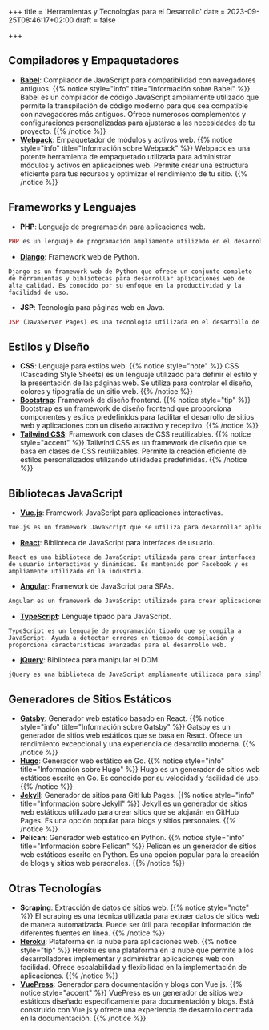 +++
title = 'Herramientas y Tecnologías para el Desarrollo'
date = 2023-09-25T08:46:17+02:00
draft = false

+++


## Compiladores y Empaquetadores
- [**Babel**](https://babeljs.io/): Compilador de JavaScript para compatibilidad con navegadores antiguos.
{{% notice style="info" title="Información sobre Babel" %}}
Babel es un compilador de código JavaScript ampliamente utilizado que permite la transpilación de código moderno para que sea compatible con navegadores más antiguos. Ofrece numerosos complementos y configuraciones personalizadas para ajustarse a las necesidades de tu proyecto.
{{% /notice %}}
- [**Webpack**](https://webpack.js.org/): Empaquetador de módulos y activos web.
{{% notice style="info" title="Información sobre Webpack" %}}
Webpack es una potente herramienta de empaquetado utilizada para administrar módulos y activos en aplicaciones web. Permite crear una estructura eficiente para tus recursos y optimizar el rendimiento de tu sitio.
{{% /notice %}}

## Frameworks y Lenguajes
- **PHP**: Lenguaje de programación para aplicaciones web.
```php
PHP es un lenguaje de programación ampliamente utilizado en el desarrollo de aplicaciones web. Permite la creación de sitios web dinámicos y aplicaciones interactivas.
```
- [**Django**](https://www.djangoproject.com/): Framework web de Python.
```
Django es un framework web de Python que ofrece un conjunto completo de herramientas y bibliotecas para desarrollar aplicaciones web de alta calidad. Es conocido por su enfoque en la productividad y la facilidad de uso.
```
- **JSP**: Tecnología para páginas web en Java.
```php
JSP (JavaServer Pages) es una tecnología utilizada en el desarrollo de aplicaciones web en Java. Permite la creación de páginas web dinámicas utilizando etiquetas Java embebidas en HTML.
```

## Estilos y Diseño
- **CSS**: Lenguaje para estilos web.
{{% notice style="note" %}}
CSS (Cascading Style Sheets) es un lenguaje utilizado para definir el estilo y la presentación de las páginas web. Se utiliza para controlar el diseño, colores y tipografía de un sitio web.
{{% /notice %}}
- [**Bootstrap**](https://getbootstrap.com/): Framework de diseño frontend.
{{% notice style="tip" %}}
Bootstrap es un framework de diseño frontend que proporciona componentes y estilos predefinidos para facilitar el desarrollo de sitios web y aplicaciones con un diseño atractivo y receptivo.
{{% /notice %}}
- [**Tailwind CSS**](https://tailwindcss.com/): Framework con clases de CSS reutilizables.
{{% notice style="accent" %}}
Tailwind CSS es un framework de diseño que se basa en clases de CSS reutilizables. Permite la creación eficiente de estilos personalizados utilizando utilidades predefinidas.
{{% /notice %}}

## Bibliotecas JavaScript
- [**Vue.js**](https://vuejs.org/): Framework JavaScript para aplicaciones interactivas.
```php
Vue.js es un framework JavaScript que se utiliza para desarrollar aplicaciones web interactivas y dinámicas. Es conocido por su facilidad de uso y flexibilidad.
```
- [**React**](https://reactjs.org/): Biblioteca de JavaScript para interfaces de usuario.
```
React es una biblioteca de JavaScript utilizada para crear interfaces de usuario interactivas y dinámicas. Es mantenido por Facebook y es ampliamente utilizado en la industria.
```
- [**Angular**](https://angular.io/): Framework de JavaScript para SPAs.
```php
Angular es un framework de JavaScript utilizado para crear aplicaciones de una sola página (SPAs). Ofrece un conjunto completo de herramientas y capacidades para el desarrollo web.
```
- [**TypeScript**](https://www.typescriptlang.org/): Lenguaje tipado para JavaScript.
```
TypeScript es un lenguaje de programación tipado que se compila a JavaScript. Ayuda a detectar errores en tiempo de compilación y proporciona características avanzadas para el desarrollo web.
```
- [**jQuery**](https://jquery.com/): Biblioteca para manipular el DOM.
```php
jQuery es una biblioteca de JavaScript ampliamente utilizada para simplificar la manipulación del DOM y la interacción con elementos de la página web.
```

## Generadores de Sitios Estáticos
- [**Gatsby**](https://www.gatsbyjs.com/): Generador web estático basado en React.
{{% notice style="info" title="Información sobre Gatsby" %}}
Gatsby es un generador de sitios web estáticos que se basa en React. Ofrece un rendimiento excepcional y una experiencia de desarrollo moderna.
{{% /notice %}}
- [**Hugo**](https://gohugo.io/): Generador web estático en Go.
{{% notice style="info" title="Información sobre Hugo" %}}
Hugo es un generador de sitios web estáticos escrito en Go. Es conocido por su velocidad y facilidad de uso.
{{% /notice %}}
- [**Jekyll**](https://jekyllrb.com/): Generador de sitios para GitHub Pages.
{{% notice style="info" title="Información sobre Jekyll" %}}
Jekyll es un generador de sitios web estáticos utilizado para crear sitios que se alojarán en GitHub Pages. Es una opción popular para blogs y sitios personales.
{{% /notice %}}
- **Pelican**: Generador web estático en Python.
{{% notice style="info" title="Información sobre Pelican" %}}
Pelican es un generador de sitios web estáticos escrito en Python. Es una opción popular para la creación de blogs y sitios web personales.
{{% /notice %}}

## Otras Tecnologías
- **Scraping**: Extracción de datos de sitios web.
{{% notice style="note" %}}
El scraping es una técnica utilizada para extraer datos de sitios web de manera automatizada. Puede ser útil para recopilar información de diferentes fuentes en línea.
{{% /notice %}}
- [**Heroku**](https://www.heroku.com/): Plataforma en la nube para aplicaciones web.
{{% notice style="tip" %}}
Heroku es una plataforma en la nube que permite a los desarrolladores implementar y administrar aplicaciones web con facilidad. Ofrece escalabilidad y flexibilidad en la implementación de aplicaciones.
{{% /notice %}}
- [**VuePress**](https://vuepress.vuejs.org/): Generador para documentación y blogs con Vue.js.
{{% notice style="accent" %}}
VuePress es un generador de sitios web estáticos diseñado específicamente para documentación y blogs. Está construido con Vue.js y ofrece una experiencia de desarrollo centrada en la documentación.
{{% /notice %}}

